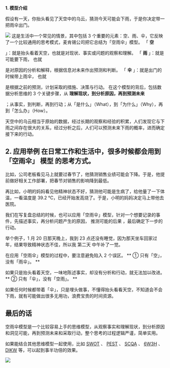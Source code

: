 **1. 模型介绍**

假设有一天，你抬头看见了天空中的乌云，猜测今天可能会下雨，于是你决定带一把雨伞出门。

![](https://mmbiz.qpic.cn/mmbiz_png/giaycic3UNwo3qH3KbGasTWk30w2CjnCc8r95r3ib56HSDyBoWibJQmRFqWLcjuLCZNkpb9UETCVgPVFeWRXhQAUbg/640?wx_fmt=png) 这是生活中一个常见的情景，其中包括 3 个重要的元素：空、雨、伞，它反映了一个比较通用的思考模式，麦肯锡公司把它总结为「空雨伞」模型。  「 **空**

」：就是抬头看着天空，也就是对现状、事实或问题的观察和理解。  「 **雨** 」：就是可能要下雨，  也就

是对原因的分析和解释，根据信息对未来作出预测和判断。  「 **伞** 」：就是出门的时候带上雨伞，  也就

是根据之前的预测，计划采取的措施、决策与行动。  在这个模型的背后，包括数据分析思维的 3 个关键步骤，从 **理解现状，到分析原因，再到预测未来**

；从事实，到判断，再到行动；从「是什么」（What），到「为什么」（Why），再到「怎么办」（How）。

天空中的乌云相当于原始的数据，经过长期的观察和经验的积累，人们发现它与下雨之间存在很大的关系，经过分析之后，人们可以预测未来下雨的概率，进而确定接下来的行动。

## **2. 应用举例** 在日常工作和生活中，很多时候都会用到「空雨伞」  模型  的思考方式。

比如，公司老板看见马上就要过春节了，他猜测销售业绩可能会下降。于是，他提前做好相关工作部署，把春节对销售的影响降到最低。

再比如，小明的妈妈看见他精神状态不好，猜测他可能是生病了，给他量了一下体温，一看温度是 39.2 ℃，已经开始发高烧了。于是，小明的妈妈决定马上带他去医院。

我们在写复盘总结的时候，也可以应用「空雨伞」模型，针对一个想要记录的事件，先描述事实，再分析问题产生的原因，  推测可能的后果  ，最后确定下一步的行动。

举个例子，1 月 20 日那天晚上，我到 23 点还没有睡觉，因为那天坐车回家过年，结果导致精神状态不佳，所以我  第二天  中午补了一觉。

在应用「空雨伞」模型的过程中，要注意避免陷入 2 个误区。  ** ① 只有「空」，没有「雨伞」。  **

如果只是抬头看着天空，一味地陈述事实，却没有分析和行动，就无法加以改进。  ** ② 只有「伞」，没有「空雨」。  **

如果任何时候都带着「伞」，只是埋头做事，不懂得抬头看看天空，不知道会不会下雨，就有可能做出很多无用功，浪费宝贵的时间资源。  

## **最后的话**

空雨伞模型是一个比较容易上手的思维模型，从观察事实和理解现状，到分析原因和洞见可能，再到预测未来和采取行动，整个思考的过程逻辑严谨，简单实用。

如果能结合其他思维模型一起使用，比如 [SWOT](http://mp.weixin.qq.com/s?__biz=MzA4ODE2OTIxMw==&mid=2653479027&idx=1&sn=10c9a7f6258cf19165c5a8b3ab30ff03&chksm=8bf20fe1bc8586f7350d36861100b36c161f75bebd389fb113eb58f09755cf510f8fccc07312&scene=21#wechat_redirect) 、 [PEST](http://mp.weixin.qq.com/s?__biz=MzA4ODE2OTIxMw==&mid=2653479044&idx=1&sn=06e41f5c6487f57e03a0f0e8c33dc456&chksm=8bf20f16bc8586002e40fd64590cc527d8240b1ddf9dda083c3e2bef495a9565c5db6f45f6cf&scene=21#wechat_redirect) 、 [SCQA](http://mp.weixin.qq.com/s?__biz=MzA4ODE2OTIxMw==&mid=2653480392&idx=1&sn=ea0890c1c3e5f9b4b6516bcdbf62a5b4&chksm=8bf20a5abc85834c00c1e40beb0cee93430d0637ceaf04ba5e9c7ee7d75aa7fa6e86c73de218&scene=21#wechat_redirect) 、 [6W3H](http://mp.weixin.qq.com/s?__biz=MzA4ODE2OTIxMw==&mid=2653480717&idx=1&sn=60ef4bc41deb03894e11faca5a5b63f5&chksm=8bf2089fbc858189d2ab2630e484ea5c0bf816e034b0325b8dd1e4375a0b01af50b869eb5e81&scene=21#wechat_redirect) 、 [DIKW](http://mp.weixin.qq.com/s?__biz=MzA4ODE2OTIxMw==&mid=2653481106&idx=1&sn=34818d71e37a146e8c131479898d9d90&chksm=8bf20700bc858e1638af4990189d0195d7215d22a872409d0962889b344fa4ee38ca662a38f2&scene=21#wechat_redirect) 等，可以起到事半功倍的效果。

![](https://visitor-badge.laobi.icu/badge?page_id=sjhfx.linji&left_text=PageViews&right_color=%2300589F)
